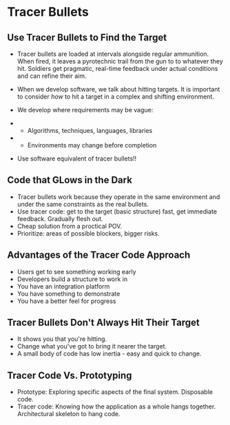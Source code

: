 # Tracer Bullets

## Use Tracer Bullets to Find the Target
* Tracer bullets are loaded at intervals alongside regular ammunition. When fired, it leaves a pyrotechnic trail from the gun to to whatever they hit. Soldiers get pragmatic, real-time feedback under actual conditions and can refine their aim.

* When we develop software, we talk about hitting targets. It is important to consider _how_ to hit a target in a complex and shifting environment.

* We develop where requirements may be vague: 
* * Algorithms, techniques, languages, libraries
* * Environments may change before completion
* Use software equivalent of tracer bullets!!

## Code that GLows in the Dark

* Tracer bullets work because they operate in the same environment and under the same constraints as the real bullets.
* Use tracer code: get to the target (basic structure) fast, get immediate feedback. Gradually flesh out.
* Cheap solution from a proctical POV.
* Prioritize: areas of possible blockers, bigger risks.

## Advantages of the Tracer Code Approach
* Users get to see something working early
* Developers build a structure to work in
* You have an integration platform
* You have something to demonstrate
* You have a better feel for progress

## Tracer Bullets Don't Always Hit Their Target
* It shows you that you're hitting.
* Change what you've got to bring it nearer the target.
* A small body of code has low inertia - easy and quick to change.

## Tracer Code Vs. Prototyping
* Prototype: Exploring specific aspects of the final system. Disposable code.
* Tracer code: Knowing how the application as a whole hangs together. Architectural skeleton to hang code.

